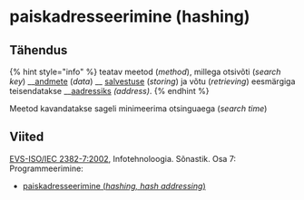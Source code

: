 # paiskadresseerimine \(hashing\)

## Tähendus

{% hint style="info" %}
teatav meetod \(_method_\), millega otsivõti \(_search key_\) __[andmete](andmed-data.md) \(_data_\) __ [salvestuse](salvestama-to-store.md) \(_storing_\) ja võtu \(_retrieving_\) eesmärgiga teisendatakse  __[aadressiks](aadress-address.md) _\(address\)_.
{% endhint %}

Meetod kavandatakse sageli minimeerima otsinguaega \(_search time_\)

## Viited

[EVS-ISO/IEC 2382-7:2002](https://www.evs.ee/et/evs-iso-iec-2382-7-2002), Infotehnoloogia. Sõnastik. Osa 7: Programmeerimine:

* [paiskadresseerimine \(_hashing, hash addressing_\)](http://www.eki.ee/dict/its/index.cgi?Q=D0B9873E-6C03-1014-88DC-FC5F0DBED45A&F=GUID&C01=1&C02=0&C10=1)



